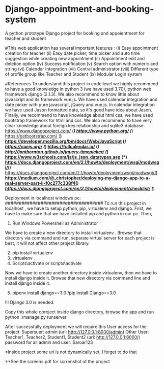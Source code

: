 # Django-appointment-and-booking-system
A  python prototype Django project for booking and appoientment for teacher and student

#This  web application has several important features :
(i) Easy appointment creation  for teacher 
(ii) Easy date picker, time picker and auto time suggestion while creating new appointment
(ii) Appointment edit and deletion  option 
(iv) Success notification
(v) Search  option with numeric and string
(vi) Calendar Integration
(vii) Central administrator
(viii) Different type of profile group like Teacher and Student 
(ix) Modular Login system


#References
To understand this project in code level we highly recommend  to have a good knowledge in python 3 (we have used 3.70), python web framework django (2.1.3). We also recommend to know little about javascript and its framework vue.js. We have used calendar integration and date picker with pure javascript, jQuery and vue.js. In calendar integration we have used Jason formatted data, so it's good have idea  about Jason. Finally, we recommend to have knowledge about html css, we have used bootstrap  framework for html and css. We also recommend to have very clear knowledge about foreign key relationship and sqlite3 database. 
https://www.djangoproject.com/ (***)
https://www.python.org/ (***)
https://getbootstrap.com/ (**)
https://developer.mozilla.org/bm/docs/Web/JavaScript (*)
https://vuejs.org/ (*)
https://fullcalendar.io/ (*)
http://jonthornton.github.io/jquery-timepicker/ (*)
https://www.w3schools.com/js/js_json_datatypes.asp (*)
https://docs.djangoproject.com/en/2.1/howto/deployment/wsgi/modwsgi/(**)
https://docs.djangoproject.com/en/2.1/howto/deployment/wsgi/modwsgi/(**)
https://medium.com/@_christopher/deploying-my-django-app-to-a-real-server-part-ii-f0c277c338f4(*)
https://docs.djangoproject.com/en/2.1/howto/deployment/checklist/ (***)


Deployment in localhost windows pc:
####################################
To run this project in localhost , we have to setup python, pip, virtualenv and django.
Frist,  we have to make sure that we  have installed pip and python in our pc. Then,

1. Run Windows Powershell as Administrator

We have to create a new directory to install virtualenv . Browse that directory via command and run. separate virtual server for each project is best, it will not affect other project library.

2. pip install virtualenv
3. virtualenv .
4. Scripts\activate or scripts\activate

Now we have to create another directory inside virtualenv, then we have to install django inside it. Browse that new directory via command line and install django inside it.

5. pipenv install django==3.0 /pip install Django==3.0

!!! Django 3.0 is needed.

Copy this  whole oproject inside django directory, browse the app and run 
python .\manage.py runserver

After successfully deployment we will  require this User access for the project: 
Supersuer: admin (url: http://127.0.0.1:8000/admin)
Other User: Teacher1, Teacher2, Student1, Student2 (url: http://127.0.0.1:8000/)
password for all admin and user: Saroar123

*Inside project some url is not dynamically set, I forget to do that

**See the screens.pdf for scrrenshot of the project
